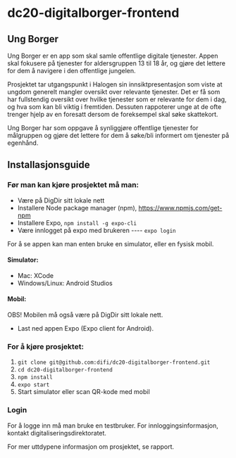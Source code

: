 # dc20-digitalborger-frontend

## Ung Borger

Ung Borger er en app som skal samle offentlige digitale tjenester.
Appen skal fokusere på tjenester for aldersgruppen 13 til 18 år, og gjøre det lettere for dem å navigere i den offentlige jungelen.

Prosjektet tar utgangspunkt i Halogen sin innsiktpresentasjon som viste at ungdom generelt mangler oversikt over relevante tjenester. Det er få som har fullstendig oversikt over hvilke tjenester som er relevante for dem i dag, og hva som kan bli viktig i fremtiden. Dessuten rappoterer unge at de ofte trenger hjelp av en foresatt dersom de foreksempel skal søke skattekort.

Ung Borger har som oppgave å synliggjøre offentlige tjenester for målgruppen og gjøre det lettere for dem å søke/bli informert om tjenester på egenhånd.

## Installasjonsguide

### Før man kan kjøre prosjektet må man:

- Være på DigDir sitt lokale nett
- Installere Node package manager (npm), https://www.npmjs.com/get-npm
- Installere Expo, `npm install -g expo-cli`
- Være innlogget på expo med brukeren ---- `expo login`

For å se appen kan man enten bruke en simulator, eller en fysisk mobil.

#### Simulator:

- Mac: XCode
- Windows/Linux: Android Studios

#### Mobil:
OBS! Mobilen må også være på DigDir sitt lokale nett.

- Last ned appen Expo (Expo client for Android).

### For å kjøre prosjektet:

1. `git clone git@github.com:difi/dc20-digitalborger-frontend.git`
2. `cd dc20-digitalborger-frontend`
3. `npm install`
4. `expo start`
5. Start simulator eller scan QR-kode med mobil

### Login

For å logge inn må man bruke en testbruker. For innloggingsinformasjon, kontakt digitaliseringsdirektoratet.

For mer uttdypene informasjon om prosjektet, se rapport.
